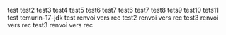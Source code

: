 test
test2
test3
test4
test5
test6
test7
test6
test7
test8
tets9
test10
tets11
test temurin-17-jdk
test renvoi vers rec
test2 renvoi vers rec
test3 renvoi vers rec
test3 renvoi vers rec
